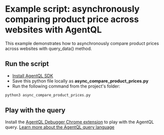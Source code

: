 # Example script: asynchronously comparing product price across websites with AgentQL

This example demonstrates how to asynchronously compare product prices across websites with query_data() method.

## Run the script

- [Install AgentQL SDK](https://docs.agentql.com/docs/installation/sdk-installation)
- Save this python file locally as **async_compare_product_prices.py**
- Run the following command from the project's folder:

```bash
python3 async_compare_product_prices.py
```

## Play with the query

Install the [AgentQL Debugger Chrome extension](https://docs.agentql.com/docs/installation/chrome-extension-installation/) to play with the AgentQL query. [Learn more about the AgentQL query language](https://docs.agentql.com/docs/agentql-query/query-intro)
